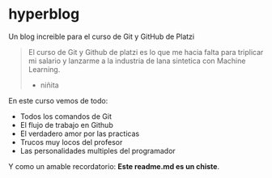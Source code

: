 # hyperblog
Un blog increible  para el curso de Git y GitHub de Platzi
>El curso de Git y Github de platzi es lo que me hacia falta para triplicar mi salario y lanzarme a la industria de lana sintetica con Machine Learning.
>- niñita

En este curso vemos de todo:
* Todos los comandos de Git
* El flujo de trabajo en Github
* El verdadero amor por las practicas
* Trucos muy locos del profesor
* Las personalidades multiples del programador

Y como un amable recordatorio: **Este readme.md es un chiste**.